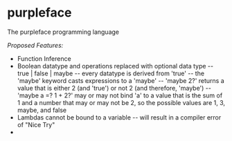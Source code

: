 # purpleface
The purpleface programming language

_Proposed Features:_
- Function Inference
- Boolean datatype and operations replaced with optional data type
-- true | false | maybe
-- every datatype is derived from 'true'
-- the 'maybe' keyword casts expressions to a 'maybe'
-- 'maybe 2?' returns a value that is either 2 (and 'true') or not 2 (and therefore, 'maybe')
-- 'maybe a =? 1 + 2?' may or may not bind 'a' to a value that is the sum of 1 and a number that may or may not be 2, so the possible values are 1, 3, maybe, and false
- Lambdas cannot be bound to a variable
-- will result in a compiler error of "Nice Try"
- 
